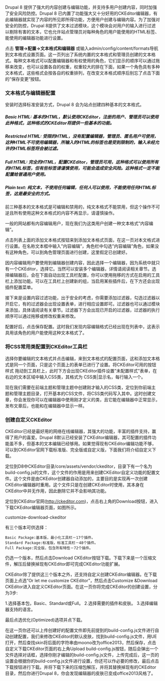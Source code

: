Drupal 8 提供了强大的内容创建与编辑功能，并支持多用户创建内容，同时加强了安全风险防控。Drupal 8 已内置了功能强大又十分好用的CKEditor编辑器，有此编辑器就实现了内容的所见即所得功能，方便用户创建与编辑内容。为了加强对安全的防控，Drupal 8提供了文本过滤模块，这个模块会对用户的输入进行过滤以剔除有害的文本，它也允许站点管理员对每种角色的用户能使用的HTML标签、能使用的编辑器功能进行设置。

点击 **管理->配置->文本格式和编辑器** 或输入admin/config/content/formats导航到文本格式设置页面。这一页列出了系统内置的文本格式和管理员创建的文本格式。每种文本格式可以配置编辑器和有权使用的角色，它们显示的顺序可以通过拖移来改变，也可以设置各自的权重，权重较大的排在下面，如果一个角色具有多种文本格式，这些格式会按各自的权重排列，在改变文本格式顺序后别忘了点击下面的”保存变更”按钮。

### 文本格式与编辑器配置

安装时选择标准安装方式，Drupal 8 会为站点创建四种基本的文本格式。

##### Basic HTML: 基本的HTML，默认使用CKEditor，注册的用户、管理员可以使用此种格式，这种格式的CKEditor将提供一些基本的功能。
##### Restricted HTML: 受限的HTML，没有配置编辑器，管理员、匿名用户可使用，这种HTML不可使用编辑器，所输入的HTML的标签也是受到限制的，输入未经允许的HTML标签将会被过滤。
##### Full HTML: 完全的HTML，配置CKEditor，管理员可用，这种格式可以使用所有的HTML标签，但有些标签请谨慎使用，可能会造成安全风险。这种格式一定不能配置给普通用户使用。
##### Plain text: 纯文本，不使用任何编辑，任何人可以使用，不能使用任何HTML标签，这是最安全的方式。

前三种基本的文本格式是可编辑和禁用的，纯文本格式不能禁用，但这个操作不可逆且所有使用这种文本格式的内容不再显示，请谨慎操作。

一般的网站都有内容编辑用户，现在我们为这类用户创建一种文本格式”内容编辑”。

点击列表上面的添加文本格式按钮来到添加文本格式页面，在这一页对本文格式进行设置。在名称文本框中输入”内容编辑”，角色栏中勾选”内容编辑”角色，如果没有这种角色，可以到角色管理页面进行创建，这里假定已创建好。

因内容编辑用户要使用到编辑器创建内容，因此选择一个编辑器，因为系统中就只有一个CKEditor，选择它。当然可以安装多个编辑器，详情请阅读相关章节。选择编辑器后，会在下面自动出现工具栏配置，你可以使用拖移的方式在启用的工具栏上添加功能。可以在工具栏上创建新的组，当启用某些插件后，在下方还会出现插件配置菜单。

接下来是设置内容过滤功能，出于安全的考虑，你需要添加过滤器，勾选过滤器以开启它，有的过滤器会出现设置表单，进行相应设置即可。过滤器也可以通过模块来添加，具体请阅读有关章节。过滤器下方会出现已开启的过滤器，过滤器的执行顺序可以通过拖移或修改权重来修改。

配置好后，点击保存配置。这时我们发现内容编辑格式已经出现在列表中，这表示具用该角色的用户能使用这种文本格式了。

### 将CSS常用类配置到CKEditor工具栏
选择你要编辑的文本格式并点击编辑，来到文本格式的配置页面，这和添加文本格式是同一个页面，只是这个页面上的表单已进行了设置。将CKEditor可用的按钮 样式 拖动到工具栏上，此时下方会出现CKEditor插件设置”未配置样式”表单，在右边的文本区域中输入CSS类，其格式为 CSS类|显示名，每行输入一个。

现在我们需要在前端主题和管理主题中创建刚才输入的CSS类，定位到你前端主题和管理主题目录，打开基本的CSS文件，将CSS类代码写入其中。这时创建文章，你会发现你可以在编辑器中使用刚才定义的类，且它能在编辑器中正常显示，发布文章后，也能和在编辑器中显示一样。

### 创建自定义CKEditor
CKEditor已经是最好用的网络在线编辑器，其强大的功能，丰富的插件支持，赢得了用户的喜爱。Drupal 8默认已经安装了CKEditor编辑器，其可配置的插件功能虽不多，但基本的文本编辑已经够用。如果觉得现有CKEditor编辑功能不够，可以到CKEditor官网下载标准版、完全版或自定义版，下面我们将介绍自定义下载。

定位到D8中CKEditor目录/core/assets/vendor/ckeditor，目录下有一个名为build-config.js的文件，这个文件的作用是用来创建CKEditor自定义功能的配置文件。这个文件是由CKEditor创建器自动添加的，主要目的是实现再一次创建CKEditor编辑器时重用。这个文件只是在创建CKEditor时使用，其本身在CKEditor中并无作用，因此删除它并不会影响其功能。

定位到CKEditor官网(http://ckeditor.com)，点击右上角的Download按钮，进入下载CKEditor编辑器页面，如图所示。

customize-download-ckeditor

有三个版本可供选择：

    Basic Package:基本版，最小化工具栏－17个插件。
    Standard Package:标准版，标准工具栏－48个插件。
    Full Package:完全版，包含所有特性－72个插件。

仍选一个版本，然后点击Download CKEditor按钮下载。下载下来是一个压缩文件，解压后替换掉现有CKEditor即可完成CKEditor功能扩展。

CKEditor除了提供这三个版本之外，还支持自定义创建CKEditor编辑器。在下载页面上点选”Or let me customize CKEditor”，然后点击Customize &Download CKEditor进入自定义CKEditor页面。在这一页你将完成CKEditor的创建设置，分为3步:

1.选择基本包，Basic、Standard或Full。
2.选择需要的插件和皮肤。
3.选择编辑器支持的语言。

最后点选优化(Optimized)选项并点下载。

在这一页你还可以上传创建好的配置文件即先前提到的build-config.js文件进行自动创建配置，我们来修改CKEditor的默认皮肤，找到build-config.js文件，用UE打开，然后查找skin将后面的字符串由moono改为office2013，然后保存，点击自定义下载CKEditor页面的右上角Upload build-config.js按钮，随后会弹出一个文件选择对话框，选择你刚才编辑的build-config.js文件，上传完成后，这一页的设置会根据你的build-config.js文件进行设置，你还可以作必要的修改，最后点击下载按钮进行下载。并将下载下来的压缩包解压，并将其替换掉现有的CKEditor目录，然后你进行Drupal 8，你会发现编辑器的皮肤已变成office2013风格了。